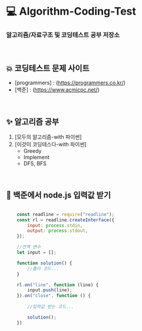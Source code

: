 # 💻 Algorithm-Coding-Test
### 알고리즘/자료구조 및 코딩테스트 공부 저장소

<br>

## 💥 코딩테스트 문제 사이트
- [programmers] : (https://programmers.co.kr/)
- [백준] : (https://www.acmicpc.net/)

<br>

## ✨ 알고리즘 공부
1. [모두의 알고리즘-with 파이썬]
2. [이것이 코딩테스다-with 파이썬]
    - Greedy
    - Implement
    - DFS, BFS

<br>

## 🏃 백준에서 node.js 입력값 받기
```javascript
    
    const readline = require("readline"); 
    const rl = readline.createInterface({ 
        input: process.stdin, 
        output: process.stdout, 
    }); 

    //전역 변수
    let input = [];

    function solution() {
        //풀이 코드...
    }

    rl.on("line", function (line) {
        input.push(line); 
    }).on("close", function () { 
        
        //입력값 받는 코드...

        solution();
    })
```
<br>
